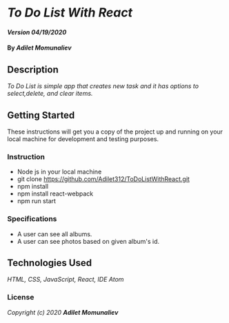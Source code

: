 # _To Do List With React_

#### _Version 04/19/2020_

#### By _**Adilet Momunaliev**_

## Description

_To Do List is simple app that creates new task and it has options to select,delete, and clear items._

## Getting Started

These instructions will get you a copy of the project up and running on your local machine for development and testing purposes.

### Instruction

* Node js in your local machine
* git clone https://github.com/Adilet312/ToDoListWithReact.git
* npm install
* npm install react-webpack
* npm run start
### Specifications

* A user can see all albums.
* A user can see photos based on given album's id.
## Technologies Used

_HTML, CSS, JavaScript, React, IDE Atom_

### License

*_Copyright (c) 2020 **Adilet Momunaliev**_*
